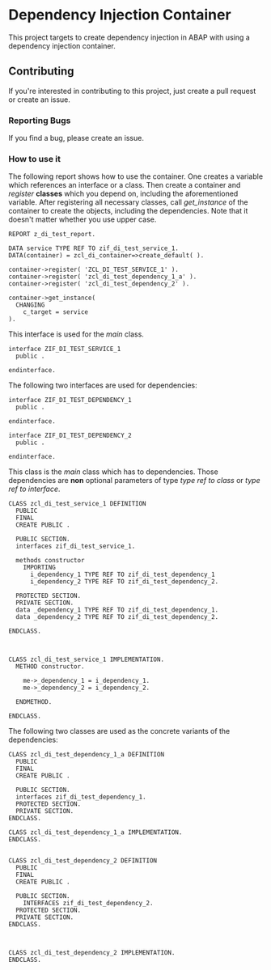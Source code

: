 # Dependency Injection Container
This project targets to create dependency injection in ABAP with using a dependency injection container.

## Contributing
If you're interested in contributing to this project, just create a pull request or create an issue.

### Reporting Bugs
If you find a bug, please create an issue.

### How to use it
The following report shows how to use the container. One creates a variable which references an interface or a class. Then create a container and _register_ __classes__ which you depend on, including the aforementioned variable. After registering all necessary classes, call _get_instance_ of the container to create the objects, including the dependencies. Note that it doesn't matter whether you use upper case.
```ABAP
REPORT z_di_test_report.

DATA service TYPE REF TO zif_di_test_service_1.
DATA(container) = zcl_di_container=>create_default( ).

container->register( 'ZCL_DI_TEST_SERVICE_1' ).
container->register( 'zcl_di_test_dependency_1_a' ).
container->register( 'zcl_di_test_dependency_2' ).

container->get_instance(
  CHANGING
    c_target = service
).
```

This interface is used for the _main_ class.
```ABAP
interface ZIF_DI_TEST_SERVICE_1
  public .

endinterface.
```

The following two interfaces are used for dependencies:
```ABAP
interface ZIF_DI_TEST_DEPENDENCY_1
  public .

endinterface.

interface ZIF_DI_TEST_DEPENDENCY_2
  public .

endinterface.
```

This class is the _main_ class which has to dependencies. Those dependencies are __non__ optional parameters of type _type ref to class_ or _type ref to interface_.
```ABAP
CLASS zcl_di_test_service_1 DEFINITION
  PUBLIC
  FINAL
  CREATE PUBLIC .

  PUBLIC SECTION.
  interfaces zif_di_test_service_1.

  methods constructor
    IMPORTING
      i_dependency_1 TYPE REF TO zif_di_test_dependency_1
      i_dependency_2 TYPE REF TO zif_di_test_dependency_2.

  PROTECTED SECTION.
  PRIVATE SECTION.
  data _dependency_1 TYPE REF TO zif_di_test_dependency_1.
  data _dependency_2 TYPE REF TO zif_di_test_dependency_2.

ENDCLASS.



CLASS zcl_di_test_service_1 IMPLEMENTATION.
  METHOD constructor.

    me->_dependency_1 = i_dependency_1.
    me->_dependency_2 = i_dependency_2.

  ENDMETHOD.

ENDCLASS.
```

The following two classes are used as the concrete variants of the dependencies:
```ABAP
CLASS zcl_di_test_dependency_1_a DEFINITION
  PUBLIC
  FINAL
  CREATE PUBLIC .

  PUBLIC SECTION.
  interfaces zif_di_test_dependency_1.
  PROTECTED SECTION.
  PRIVATE SECTION.
ENDCLASS.

CLASS zcl_di_test_dependency_1_a IMPLEMENTATION.
ENDCLASS.


CLASS zcl_di_test_dependency_2 DEFINITION
  PUBLIC
  FINAL
  CREATE PUBLIC .

  PUBLIC SECTION.
    INTERFACES zif_di_test_dependency_2.
  PROTECTED SECTION.
  PRIVATE SECTION.
ENDCLASS.



CLASS zcl_di_test_dependency_2 IMPLEMENTATION.
ENDCLASS.
````
